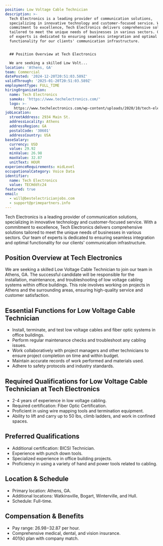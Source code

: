 ```yaml
---
position: Low Voltage Cable Technician
description: >-
  Tech Electronics is a leading provider of communication solutions,
  specializing in innovative technology and customer-focused service. With a
  commitment to excellence, Tech Electronics delivers comprehensive solutions
  tailored to meet the unique needs of businesses in various sectors. Our team
  of experts is dedicated to ensuring seamless integration and optimal
  functionality for our clients' communication infrastructure.


  ## Position Overview at Tech Electronics

  We are seeking a skilled Low Volt...
location: 'Athens, GA'
team: Commercial
datePosted: '2024-12-20T20:51:03.589Z'
validThrough: '2025-01-20T20:51:03.589Z'
employmentType: FULL_TIME
hiringOrganization:
  name: Tech Electronics
  sameAs: 'https://www.techelectronics.com/'
  logo: >-
    https://www.techelectronics.com/wp-content/uploads/2020/10/tech-electronics-logo.png
jobLocation:
  streetAddress: 2934 Main St.
  addressLocality: Athens
  addressRegion: GA
  postalCode: '30601'
  addressCountry: USA
baseSalary:
  currency: USD
  value: 29.92
  minValue: 26.98
  maxValue: 32.87
  unitText: HOUR
experienceRequirements: midLevel
occupationalCategory: Voice Data
identifier:
  name: Tech Electronics
  value: TECHddtc24
featured: true
email:
  - will@bestelectricianjobs.com
  - support@primepartners.info
---
```




Tech Electronics is a leading provider of communication solutions, specializing in innovative technology and customer-focused service. With a commitment to excellence, Tech Electronics delivers comprehensive solutions tailored to meet the unique needs of businesses in various sectors. Our team of experts is dedicated to ensuring seamless integration and optimal functionality for our clients' communication infrastructure.

## Position Overview at Tech Electronics
We are seeking a skilled Low Voltage Cable Technician to join our team in Athens, GA. The successful candidate will be responsible for the installation, maintenance, and troubleshooting of low voltage cabling systems within office buildings. This role involves working on projects in Athens and the surrounding areas, ensuring high-quality service and customer satisfaction.

## Essential Functions for Low Voltage Cable Technician
- Install, terminate, and test low voltage cables and fiber optic systems in office buildings.
- Perform regular maintenance checks and troubleshoot any cabling issues.
- Work collaboratively with project managers and other technicians to ensure project completion on time and within budget.
- Maintain accurate records of work performed and materials used.
- Adhere to safety protocols and industry standards.

## Required Qualifications for Low Voltage Cable Technician at Tech Electronics
- 2-4 years of experience in low voltage cabling.
- Required certification: Fiber Optic Certification.
- Proficient in using wire mapping tools and termination equipment.
- Ability to lift and carry up to 50 lbs, climb ladders, and work in confined spaces.

## Preferred Qualifications
- Additional certification: BICSI Technician.
- Experience with punch down tools.
- Specialized experience in office building projects.
- Proficiency in using a variety of hand and power tools related to cabling.

## Location & Schedule
- Primary location: Athens, GA.
- Additional locations: Watkinsville, Bogart, Winterville, and Hull.
- Schedule: Full-time.

## Compensation & Benefits
- Pay range: $26.98-$32.87 per hour.
- Comprehensive medical, dental, and vision insurance.
- 401(k) plan with company match.